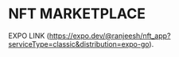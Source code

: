 # NFT MARKETPLACE

EXPO LINK (https://expo.dev/@ranjeesh/nft_app?serviceType=classic&distribution=expo-go).
